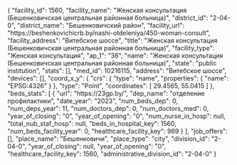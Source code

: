 {
    "facility_id": 1560,
    "facility_name": "Женская консультация (Бешенковичская центральная районная больница)",
    "district_id": "2-04-0",
    "district_name": "Бешенковичский район",
    "facility_url": "https:\/\/beshenkovichicrb.by\/nashi-otdeleniya\/450-woman-consult",
    "facility_address": "Витебское шоссе",
    "title": "Женская консультация (Бешенковичская центральная районная больница)",
    "facility_type": "Женская консультация",
    "ap_1": "36",
    "name": "Женская консультация (Бешенковичская центральная районная больница)",
    "state": "public institution",
    "stats": [],
    "med_id": 10216115,
    "address": "Витебское шоссе",
    "devices": [],
    "coord_x_y": {
        "crs": {
            "type": "name",
            "properties": {
                "name": "EPSG:4326"
            }
        },
        "type": "Point",
        "coordinates": [
            29.4565,
            55.0415
        ]
    },
    "beds_stats": [
        {
            "url": "https:\/\/23gp.by\/",
            "dep_name": "отделение профилактики",
            "date_year": "2023",
            "num_beds_dep": 0,
            "num_deps_year": 11,
            "num_doctors_dep": 0,
            "num_doctors_med": 0,
            "year_of_closing": "0",
            "year_of_opening": "0",
            "num_nurse_in_hosp": null,
            "total_nub_staf_hosp": null,
            "beds_in_hospital_key": 1560,
            "num_beds_facility_year": 0,
            "healthcare_facility_key": 969
        }
    ],
    "job_offers": [],
    "place_name": "Бешенковичи",
    "place_type": "city",
    "division_id": "2-04-0",
    "year_of_closing": null,
    "year_of_opening": "0",
    "healthcare_facility_key": 1560,
    "administrative_division_id": "2-04-0"
}